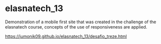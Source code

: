 # elasnatech_13
Demonstration of a mobile first site that was created in the challenge of the elasnatech course, concepts of the use of responsiveness are applied.

https://jumonik09.github.io/elasnatech_13/desafio_treze.html 
